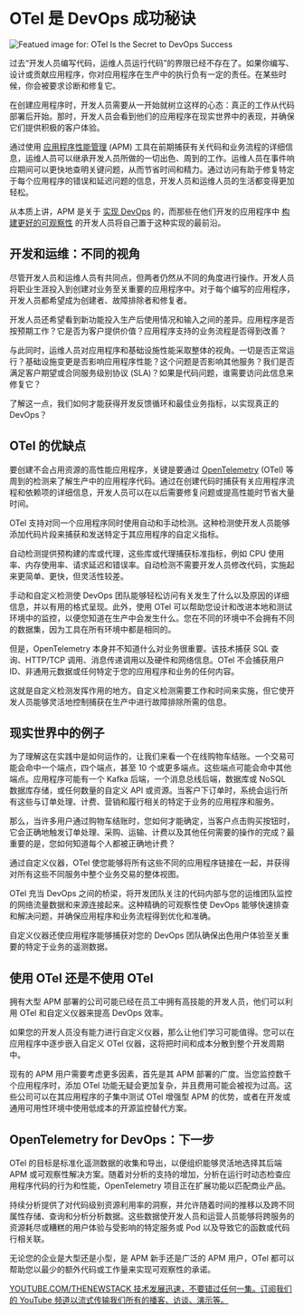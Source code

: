 # OTel 是 DevOps 成功秘诀

![Featued image for: OTel Is the Secret to DevOps Success](https://cdn.thenewstack.io/media/2024/06/f56ab0c0-otel-secret-devops-success-1024x576.jpg)

过去“开发人员编写代码，运维人员运行代码”的界限已经不存在了。如果你编写、设计或贡献应用程序，你对应用程序在生产中的执行负有一定的责任。在某些时候，你会被要求诊断和修复它。

在创建应用程序时，开发人员需要从一开始就树立这样的心态：真正的工作从代码部署后开始。那时，开发人员会看到他们的应用程序在现实世界中的表现，并确保它们提供积极的客户体验。

通过使用 [应用程序性能管理](https://thenewstack.io/streamlined-apm-integration-in-cloud-native-buildpacks/) (APM) 工具在前期捕获有关代码和业务流程的详细信息，运维人员可以继承开发人员所做的一切出色、周到的工作。运维人员在事件响应期间可以更快地查明关键问题，从而节省时间和精力。通过访问有助于修复特定于每个应用程序的错误和延迟问题的信息，开发人员和运维人员的生活都变得更加轻松。

从本质上讲，APM 是关于 [实现 DevOps](https://roadmap.sh/devops) 的，而那些在他们开发的应用程序中 [构建更好的可观察性](https://thenewstack.io/rethinking-observability/) 的开发人员将自己置于这种实现的最前沿。

## 开发和运维：不同的视角

尽管开发人员和运维人员有共同点，但两者仍然从不同的角度进行操作。开发人员将职业生涯投入到创建对业务至关重要的应用程序中。对于每个编写的应用程序，开发人员都希望成为创建者、故障排除者和修复者。

开发人员还希望看到新功能投入生产后使用情况和输入之间的差异。应用程序是否按预期工作？它是否为客户提供价值？应用程序支持的业务流程是否得到改善？

与此同时，运维人员对应用程序和基础设施性能采取整体的视角。一切是否正常运行？基础设施变更是否影响应用程序性能？这个问题是否影响其他服务？我们是否满足客户期望或合同服务级别协议 (SLA)？如果是代码问题，谁需要访问此信息来修复它？

了解这一点，我们如何才能获得开发反馈循环和最佳业务指标，以实现真正的 DevOps？

## OTel 的优缺点

要创建不会占用资源的高性能应用程序，关键是要通过 [OpenTelemetry](https://thenewstack.io/why-the-latest-advances-in-opentelemetry-are-significant/) (OTel) 等周到的检测来了解生产中的应用程序代码。通过在创建代码时捕获有关应用程序流程和依赖项的详细信息，开发人员可以在以后需要修复问题或提高性能时节省大量时间。

OTel 支持对同一个应用程序同时使用自动和手动检测。这种检测使开发人员能够添加代码片段来捕获和发送特定于其应用程序的自定义指标。

自动检测提供预构建的库或代理，这些库或代理捕获标准指标，例如 CPU 使用率、内存使用率、请求延迟和错误率。自动检测不需要开发人员修改代码，实施起来更简单、更快，但灵活性较差。

手动和自定义检测使 DevOps 团队能够轻松访问有关发生了什么以及原因的详细信息，并以有用的格式呈现。此外，使用 OTel 可以帮助您设计和改进本地和测试环境中的监控，以便您知道在生产中会发生什么。您在不同的环境中不会拥有不同的数据集，因为工具在所有环境中都是相同的。

但是，OpenTelemetry 本身并不知道什么对业务很重要。该技术捕获 SQL 查询、HTTP/TCP 调用、消息传递调用以及硬件和网络信息。OTel 不会捕获用户 ID、非通用元数据或任何特定于您的应用程序和业务的任何内容。

这就是自定义检测发挥作用的地方。自定义检测需要工作和时间来实施，但它使开发人员能够灵活地控制捕获在生产中进行故障排除所需的信息。

## 现实世界中的例子
为了理解这在实践中是如何运作的，让我们来看一个在线购物车结账。一个交易可能会命中一个端点，四个端点，甚至 10 个或更多端点。这些端点可能会命中其他端点。应用程序可能有一个 Kafka 后端，一个消息总线后端，数据库或 NoSQL 数据库存储，或任何数量的自定义 API 或资源。当客户下订单时，系统会运行所有这些与订单处理、计费、营销和履行相关的特定于业务的应用程序和服务。

那么，当许多用户通过购物车结账时，您如何才能确定，当客户点击购买按钮时，它会正确地触发订单处理、采购、运输、计费以及其他任何需要的操作的完成？最重要的是，您如何知道每个人都被正确地计费？

通过自定义仪器，OTel 使您能够将所有这些不同的应用程序链接在一起，并获得对所有这些不同服务中整个业务交易的整体视图。

OTel 充当 DevOps 之间的桥梁，将开发团队关注的代码内部与您的运维团队监控的网络流量数据和来源连接起来。这种精确的可观察性使 DevOps 能够快速排查和解决问题，并确保应用程序和业务流程得到优化和准确。

自定义仪器还使应用程序能够捕获对您的 DevOps 团队确保出色用户体验至关重要的特定于业务的遥测数据。

## 使用 OTel 还是不使用 OTel
拥有大型 APM 部署的公司可能已经在员工中拥有高技能的开发人员，他们可以利用 OTel 和自定义仪器来提高 DevOps 效率。

如果您的开发人员没有能力进行自定义仪器，那么让他们学习可能值得。您可以在应用程序中逐步嵌入自定义 OTel 仪器，这将把时间和成本分散到整个开发周期中。

现有的 APM 用户需要考虑更多因素，首先是其 APM 部署的广度。当您监控数千个应用程序时，添加 OTel 功能无疑会更加复杂，并且费用可能会被视为过高。这些公司可以在其应用程序的子集中测试 OTel 增强型 APM 的优势，或者在开发或通用可用性环境中使用低成本的开源监控替代方案。

## OpenTelemetry for DevOps：下一步
OTel 的目标是标准化遥测数据的收集和导出，以便组织能够灵活地选择其后端 APM 或可观察性解决方案。随着对分析的支持的增加，分析在运行时动态检查应用程序代码的行为和性能，OpenTelemetry 项目正在扩展功能以匹配商业产品。

持续分析提供了对代码级别资源利用率的洞察，并允许随着时间的推移以及跨不同属性存储、查询和分析分析数据。这些数据使开发人员和运营人员能够将跨服务的资源耗尽或糟糕的用户体验与受影响的特定服务或 Pod 以及导致它的函数或代码行相关联。

无论您的企业是大型还是小型，是 APM 新手还是广泛的 APM 用户，OTel 都可以帮助您以最少的额外代码或工作量来实现可观察性的承诺。

[
YOUTUBE.COM/THENEWSTACK
技术发展迅速，不要错过任何一集。订阅我们的 YouTube
频道以流式传输我们所有的播客、访谈、演示等。
](https://youtube.com/thenewstack?sub_confirmation=1)